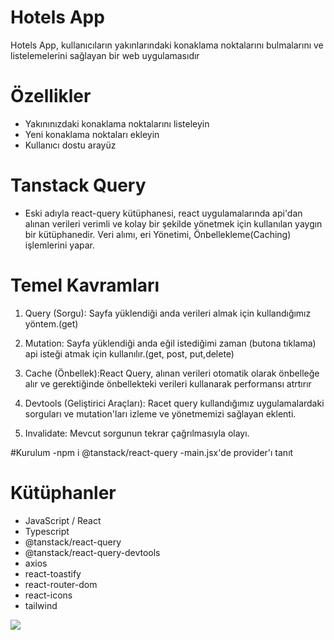 # Hotels App

Hotels App, kullanıcıların yakınlarındaki konaklama noktalarını bulmalarını ve listelemelerini sağlayan bir web uygulamasıdır <br>

# Özellikler

- Yakınınızdaki konaklama noktalarını listeleyin
- Yeni konaklama noktaları ekleyin
- Kullanıcı dostu arayüz

# Tanstack Query

- Eski adıyla react-query kütüphanesi, react uygulamalarında api'dan alınan verileri verimli ve kolay bir şekilde yönetmek için kullanılan yaygın bir kütüphanedir. Veri alımı, eri Yönetimi, Önbellekleme(Caching) işlemlerini yapar. <br>

# Temel Kavramları

1. Query (Sorgu): Sayfa yüklendiği anda verileri almak için kullandığımız yöntem.(get) <br>

2. Mutation: Sayfa yüklendiği anda eğil istediğimi zaman (butona tıklama) api isteği atmak için kullanılır.(get, post, put,delete) <br>

3. Cache (Önbellek):React Query, alınan verileri otomatik olarak önbelleğe alır ve gerektiğinde önbellekteki verileri kullanarak performansı atrtırır <br>

4. Devtools (Geliştirici Araçları): Racet query kullandığımız uygulamalardaki sorguları ve mutation'ları izleme ve yönetmemizi sağlayan eklenti. <br>

5. Invalidate: Mevcut sorgunun tekrar çağrılmasıyla olayı. <br>

#Kurulum
-npm i @tanstack/react-query
-main.jsx'de provider'ı tanıt

# Kütüphanler

- JavaScript / React
- Typescript
- @tanstack/react-query
- @tanstack/react-query-devtools
- axios
- react-toastify
- react-router-dom
- react-icons
- tailwind

![](./images/hotels.gif)
